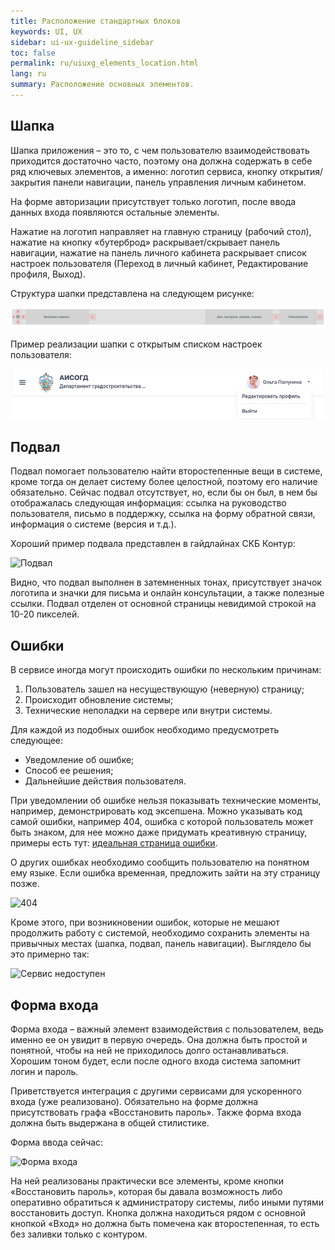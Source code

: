 ```yaml
---
title: Расположение стандартных блоков
keywords: UI, UX
sidebar: ui-ux-guideline_sidebar
toc: false
permalink: ru/uiuxg_elements_location.html
lang: ru
summary: Расположение основных элементов.
---
```


## Шапка

Шапка приложения – это то, с чем пользователю взаимодействовать приходится достаточно часто, поэтому она должна содержать в себе ряд ключевых элементов, а именно: логотип сервиса, кнопку открытия/закрытия панели навигации, панель управления личным кабинетом.

На форме авторизации присутствует только логотип, после ввода данных входа появляются остальные элементы.

Нажатие на логотип направляет на главную страницу (рабочий стол), нажатие на кнопку «бутерброд» раскрывает/скрывает панель навигации, нажатие на панель личного кабинета раскрывает список настроек пользователя (Переход в личный кабинет, Редактирование профиля, Выход). 

Структура шапки представлена на следующем рисунке:

![Структура шапки](../../../images/pages/guides/ui-ux-guideline/uiuxg_elements_location/header_scheme.png)

Пример реализации шапки с открытым списком настроек пользователя:

![Пример реализации шапки](../../../images/pages/guides/ui-ux-guideline/uiuxg_elements_location/header_example.png)


## Подвал

Подвал помогает пользователю найти второстепенные вещи в системе, кроме тогда он делает систему более целостной, поэтому его наличие обязательно. Сейчас подвал отсутствует, но, если бы он был, в нем бы отображалась следующая информация: ссылка на руководство пользователя, письмо в поддержку, ссылка на форму обратной связи, информация о системе (версия и т.д.).

Хороший пример подвала представлен в гайдлайнах СКБ Контур:

![Подвал](../../../images/pages/guides/ui-ux-guideline/uiuxg_elements_location/4.png)

Видно, что подвал выполнен в затемненных тонах, присутствует значок логотипа и значки для письма и онлайн консультации, а также полезные ссылки. Подвал отделен от основной страницы невидимой строкой на 10-20 пикселей.

## Ошибки

В сервисе иногда могут происходить ошибки по нескольким причинам:

1. Пользователь зашел на несуществующую (неверную) страницу;
2. Происходит обновление системы;
3. Технические неполадки на сервере или внутри системы.

Для каждой из подобных ошибок необходимо предусмотреть следующее:

* Уведомление об ошибке;
* Способ ее решения;
* Дальнейшие действия пользователя.

При уведомлении об ошибке нельзя показывать технические моменты, например, демонстрировать код эксепшена. Можно указывать код самой ошибки, например 404, ошибка с которой пользователь может быть знаком, для нее можно даже придумать креативную страницу, примеры есть тут: [идеальная страница ошибки](https://habr.com/ru/post/213227/).

О других ошибках необходимо сообщить пользователю на понятном ему языке. Если ошибка временная, предложить зайти на эту страницу позже.

![404](../../../images/pages/guides/ui-ux-guideline/uiuxg_elements_location/5.png)

Кроме этого, при возникновении ошибок, которые не мешают продолжить работу с системой, необходимо сохранить элементы на привычных местах (шапка, подвал, панель навигации). Выглядело бы это примерно так:

![Сервис недоступен](../../../images/pages/guides/ui-ux-guideline/uiuxg_elements_location/6.png)

## Форма входа

Форма входа – важный элемент взаимодействия с пользователем, ведь именно ее он увидит в первую очередь. Она должна быть простой и понятной, чтобы на ней не приходилось долго останавливаться. Хорошим тоном будет, если после одного входа система запомнит логин и пароль.

Приветствуется интеграция с другими сервисами для ускоренного входа (уже реализовано). Обязательно на форме должна присутствовать графа «Восстановить пароль». Также форма входа должна быть выдержана в общей стилистике.

Форма ввода сейчас:

![Форма входа](../../../images/pages/guides/ui-ux-guideline/uiuxg_elements_location/7.png)

На ней реализованы практически все элементы, кроме кнопки «Восстановить пароль», которая бы давала возможность либо оперативно обратиться к администратору системы, либо иными путями восстановить доступ. Кнопка должна находиться рядом с основной кнопкой «Вход» но должна быть помечена как второстепенная, то есть без заливки только с контуром.
